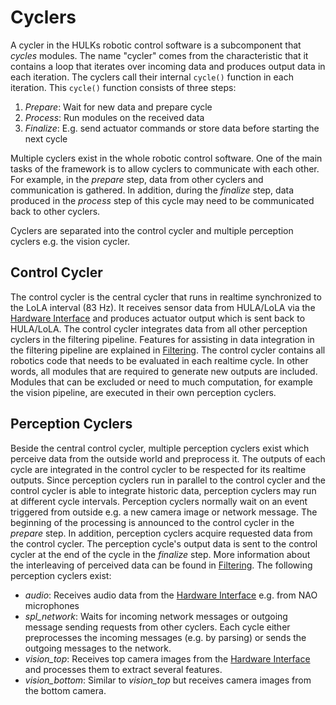 # Cyclers

A cycler in the HULKs robotic control software is a subcomponent that *cycles* modules.
The name "cycler" comes from the characteristic that it contains a loop that iterates over incoming data and produces output data in each iteration.
The cyclers call their internal `cycle()` function in each iteration.
This `cycle()` function consists of three steps:

1. *Prepare*: Wait for new data and prepare cycle
2. *Process*: Run modules on the received data
3. *Finalize*: E.g. send actuator commands or store data before starting the next cycle

Multiple cyclers exist in the whole robotic control software. One of the main tasks of the framework is to allow cyclers to communicate with each other.
For example, in the *prepare* step, data from other cyclers and communication is gathered.
In addition, during the *finalize* step, data produced in the *process* step of this cycle may need to be communicated back to other cyclers.

Cyclers are separated into the control cycler and multiple perception cyclers e.g. the vision cycler.

## Control Cycler

The control cycler is the central cycler that runs in realtime synchronized to the LoLA interval (83 Hz).
It receives sensor data from HULA/LoLA via the [Hardware Interface](./hardware_interface.md) and produces actuator output which is sent back to HULA/LoLA.
The control cycler integrates data from all other perception cyclers in the filtering pipeline.
Features for assisting in data integration in the filtering pipeline are explained in [Filtering](./filtering.md).
The control cycler contains all robotics code that needs to be evaluated in each realtime cycle.
In other words, all modules that are required to generate new outputs are included.
Modules that can be excluded or need to much computation, for example the vision pipeline, are executed in their own perception cyclers.

## Perception Cyclers

Beside the central control cycler, multiple perception cyclers exist which perceive data from the outside world and preprocess it.
The outputs of each cycle are integrated in the control cycler to be respected for its realtime outputs.
Since perception cyclers run in parallel to the control cycler and the control cycler is able to integrate historic data, perception cyclers may run at different cycle intervals.
Perception cyclers normally wait on an event triggered from outside e.g. a new camera image or network message.
The beginning of the processing is announced to the control cycler in the *prepare* step.
In addition, perception cyclers acquire requested data from the control cycler.
The perception cycle's output data is sent to the control cycler at the end of the cycle in the *finalize* step.
More information about the interleaving of perceived data can be found in [Filtering](./filtering.md).
The following perception cyclers exist:

- *audio*: Receives audio data from the [Hardware Interface](./hardware_interface.md) e.g. from NAO microphones
- *spl_network*: Waits for incoming network messages or outgoing message sending requests from other cyclers.
  Each cycle either preprocesses the incoming messages (e.g. by parsing) or sends the outgoing messages to the network.
- *vision_top*: Receives top camera images from the [Hardware Interface](./hardware_interface.md) and processes them to extract several features.
- *vision_bottom*: Similar to *vision_top* but receives camera images from the bottom camera.
